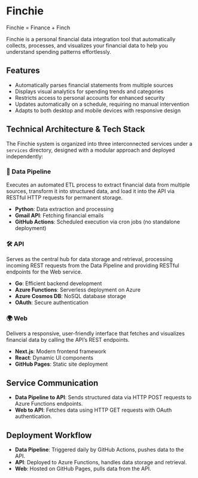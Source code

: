 # Finchie

Finchie = Finance + Finch

Finchie is a personal financial data integration tool that automatically collects, processes, and visualizes your financial data to help you understand spending patterns effortlessly.

## Features

- Automatically parses financial statements from multiple sources  
- Displays visual analytics for spending trends and categories  
- Restricts access to personal accounts for enhanced security  
- Updates automatically on a schedule, requiring no manual intervention  
- Adapts to both desktop and mobile devices with responsive design  

## Technical Architecture & Tech Stack

The Finchie system is organized into three interconnected services under a `services` directory, designed with a modular approach and deployed independently:

### 📡 Data Pipeline
Executes an automated ETL process to extract financial data from multiple sources, transform it into structured data, and load it into the API via RESTful HTTP requests for permanent storage.

- **Python**: Data extraction and processing  
- **Gmail API**: Fetching financial emails  
- **GitHub Actions**: Scheduled execution via cron jobs (no standalone deployment)  

### 🛠️ API
Serves as the central hub for data storage and retrieval, processing incoming REST requests from the Data Pipeline and providing RESTful endpoints for the Web service.

- **Go**: Efficient backend development  
- **Azure Functions**: Serverless deployment on Azure  
- **Azure Cosmos DB**: NoSQL database storage  
- **OAuth**: Secure authentication  

### 🌍 Web
Delivers a responsive, user-friendly interface that fetches and visualizes financial data by calling the API’s REST endpoints.

- **Next.js**: Modern frontend framework  
- **React**: Dynamic UI components  
- **GitHub Pages**: Static site deployment  

## Service Communication

- **Data Pipeline to API**: Sends structured data via HTTP POST requests to Azure Functions endpoints.  
- **Web to API**: Fetches data using HTTP GET requests with OAuth authentication.  

## Deployment Workflow

- **Data Pipeline**: Triggered daily by GitHub Actions, pushes data to the API.  
- **API**: Deployed to Azure Functions, handles data storage and retrieval.  
- **Web**: Hosted on GitHub Pages, pulls data from the API.  